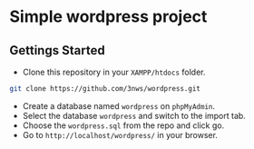 # Simple wordpress project

## Gettings Started

- Clone this repository in your `XAMPP/htdocs` folder.

```bash
git clone https://github.com/3nws/wordpress.git
```

- Create a database named `wordpress` on `phpMyAdmin`.
- Select the database `wordpress` and switch to the import tab.
- Choose the `wordpress.sql` from the repo and click go.
- Go to `http://localhost/wordpress/` in your browser.
